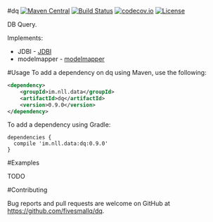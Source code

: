 #dq 
[![Maven Central](https://maven-badges.herokuapp.com/maven-central/im.nll.data/dq/badge.svg)](https://maven-badges.herokuapp.com/maven-central/im.nll.data/dq/)
[![Build Status](https://travis-ci.org/fivesmallq/dq.svg)](https://travis-ci.org/fivesmallq/dq)
[![codecov.io](http://codecov.io/github/fivesmallq/dq/coverage.svg?branch=master)](http://codecov.io/github/fivesmallq/dq?branch=master)
[![License](https://img.shields.io/badge/license-Apache%202-4EB1BA.svg)](https://www.apache.org/licenses/LICENSE-2.0.html)

DB Query.

Implements:

 * JDBI - [JDBI](https://github.com/jdbi/jdbi)
 * modelmapper -  [modelmapper](https://github.com/jhalterman/modelmapper)


#Usage
To add a dependency on dq using Maven, use the following:

```xml
<dependency>
    <groupId>im.nll.data</groupId>
    <artifactId>dq</artifactId>
    <version>0.9.0</version>
</dependency>
```

To add a dependency using Gradle:

```
dependencies {
  compile 'im.nll.data:dq:0.9.0'
}
```


#Examples

TODO

#Contributing

Bug reports and pull requests are welcome on GitHub at https://github.com/fivesmallq/dq.
